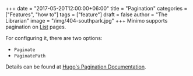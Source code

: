 +++
date = "2017-05-20T12:00:00+06:00"
title = "Pagination"
categories = ["Features", "how to"]
tags = ["feature"]
draft = false
author = "The Librarian"
image = "/img/404-southpark.jpg"
+++
Minimo supports pagination on [List](https://gohugo.io/templates/list/) pages.

For configuring it, there are two options:

- `Paginate`
- `PaginatePath`

Details can be found at [Hugo's Pagination Documentation](https://gohugo.io/extras/pagination/).
